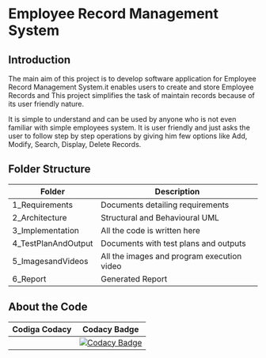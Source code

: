 # Employee Record Management System

 ## Introduction
  The main aim of this project is to develop software application for Employee Record Management System.it enables users to create and store Employee Records and This project simplifies the task of maintain records because of its user friendly nature.
  
 It is simple to understand and can be used by anyone who is not even familiar with simple employees system. It is user friendly and just asks the user to follow step by step operations by giving him few options like Add, Modify, Search, Display, Delete Records.  
 
## Folder Structure

|Folder	             |            Description            
|--------------------|----------------------------------------------
|1_Requirements	     |   Documents detailing requirements
|2_Architecture	     |    Structural and Behavioural UML
|3_Implementation	   |     All the code is written here
|4_TestPlanAndOutput	|   Documents with test plans and outputs
|5_ImagesandVideos 	 | All the images and program execution video
|6_Report            |          Generated Report


## About the Code

|Codiga	Codacy        |            Codacy Badge  
|---------------------|---------------------------
|                     |[![Codacy Badge](https://app.codacy.com/project/badge/Grade/66a7c1527a704317969291d498d72903)](https://www.codacy.com/gh/ShilpaHotagi/M1_EmpRecordsystem_Application/dashboard?utm_source=github.com&amp;utm_medium=referral&amp;utm_content=ShilpaHotagi/M1_EmpRecordsystem_Application&amp;utm_campaign=Badge_Grade)


 

